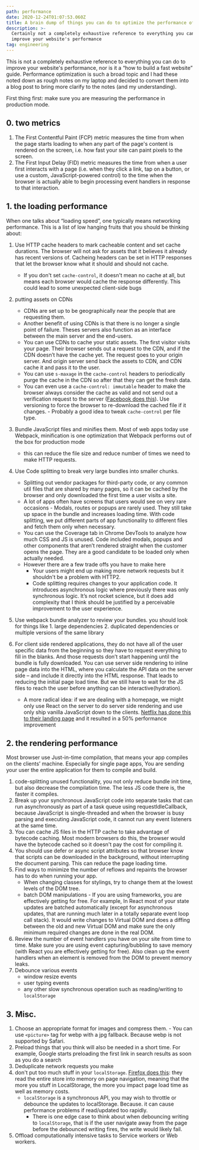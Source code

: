 ```yaml
---
path: performance
date: 2020-12-24T01:07:53.060Z
title: A brain dump of things you can do to optimize the performance of your website
description: >-
  Certainly not a completely exhaustive reference to everything you can do to
  improve your website's performance
tag: engineering
---
```


This is not a completely exhaustive reference to everything you can do to improve your website's performance, nor is it a “how to build a fast website” guide. Performance optimization is such a broad topic and I had these noted down as rough notes on my laptop and decided to convert them into a blog post to bring more clarify to the notes (and my understanding).

<div class='tip tip-left'>
<p>
First thing first: make sure you are measuring the performance in production mode.
</p>
</div>

## 0. two metrics

1. The First Contentful Paint (FCP) metric measures the time from when the page starts loading to when any part of the page's content is rendered on the screen, i.e. how fast your site can paint pixels to the screen.
2. The First Input Delay (FID) metric measures the time from when a user first interacts with a page (i.e. when they click a link, tap on a button, or use a custom, JavaScript-powered control) to the time when the browser is actually able to begin processing event handlers in response to that interaction.

## 1. the loading performance

When one talks about “loading speed”, one typically means networking performance. This is a list of low hanging fruits that you should be thinking about:

1. Use HTTP cache headers to mark cacheable content and set cache durations. The browser will not ask for assets that it believes it already has recent versions of. Cacheing headers can be set in HTTP responses that let the browser know what it should and should not cache.
   - If you don't set `cache-control`, it doesn't mean no cache at all, but means each browser would cache the response differently. This could lead to some unexpected client-side bugs
2. putting assets on CDNs

   - CDNs are set up to be geographically near the people that are requesting them.
   - Another benefit of using CDNs is that there is no longer a single point of failure. Theses servers also function as an interface between the main server and the end-users.
   - You can use CDNs to cache your static assets. The first visitor visits your page. Their browser sends out a request to the CDN, and if the CDN doesn’t have the cache yet. The request goes to your origin server. And origin server send back the assets to CDN, and CDN cache it and pass it to the user.
   - You can use `s-maxage` in the `cache-control` headers to periodically purge the cache in the CDN so after that they can get the fresh data.
   - You can even use a `cache-control: immutable` header to make the browser always consider the cache as valid and not send out a verification request to the server (<a href='https://engineering.fb.com/2017/01/26/web/this-browser-tweak-saved-60-of-requests-to-facebook/'>Facebook does this</a>). Use versioning to force the browser to re-download the cached file if it changes. - Probably a good idea to tweak `cache-control` per file type.

3. Bundle JavaScript files and minifies them. Most of web apps today use Webpack, minification is one optimization that Webpack performs out of the box for production mode
   - this can reduce the file size and reduce number of times we need to make HTTP requests.
4. Use Code splitting to break very large bundles into smaller chunks.
   - Splitting out vendor packages for third-party code, or any common util files that are shared by many pages, so it can be cached by the browser and only downloaded the first time a user visits a site.
   - A lot of apps often have screens that users would see on very rare occasions - Modals, routes or popups are rarely used. They still take up space in the bundle and increases loading time. With code splitting, we put different parts of app functionality to different files and fetch them only when necessary.
   - You can use the Coverage tab in Chrome DevTools to analyze how much CSS and JS is unused. Code included modals, popups and other components that aren’t rendered straight when the customer opens the page. They are a good candidate to be loaded only when actually needed.
   - However there are a few trade offs you have to make here
     - Your users might end up making more network requests but it shouldn't be a problem with HTTP2.
     - Code splitting requires changes to your application code. It introduces asynchronous logic where previously there was only synchronous logic. It’s not rocket science, but it does add complexity that I think should be justified by a perceivable improvement to the user experience.
5. Use webpack bundle analyzer to review your bundles. you should look for things like 1. large dependencies 2. duplicated dependencies or multiple versions of the same library
6. For client side rendered applications, they do not have all of the user specific data from the beginning so they have to request everything to fill in the blanks. And those requests don’t start happening until the bundle is fully downloaded. You can use server side rendering to inline page data into the HTML, where you calculate the API data on the server side – and include it directly into the HTML response. That leads to reducing the initial page load time. But we still have to wait for the JS files to reach the user before anything can be interactive(hydration).
   - A more radical idea: if we are dealing with a homepage, we might only use React on the server to do server side rendering and use only ship vanilla JavaScript down to the clients. <a href="https://twitter.com/netflixuie/status/923374215041912833?lang=en">Netflix has done this to their landing page</a> and it resulted in a 50% performance improvement

## 2. the rendering performance

Most browser use Just-in-time compilation, that means your app compiles on the clients’ machine. Especially for single page apps, You are sending your user the entire application for them to compile and build.

1. code-splitting unused functionality, you not only reduce bundle init time, but also decrease the compilation time. The less JS code there is, the faster it compiles.
2. Break up your synchronous JavaScript code into separate tasks that can run asynchronously as part of a task queue using requestIdleCallback, because JavaScript is single-threaded and when the browser is busy parsing and executing JavaScript code, it cannot run any event listeners at the same time.
3. You can cache JS files in the HTTP cache to take advantage of bytecode caching. Most modern browsers do this, the browser would have the bytecode cached so it doesn't pay the cost for compiling it.
4. You should use defer or async script attributes so that browser know that scripts can be downloaded in the background, without interrupting the document parsing. This can reduce the page loading time.
5. Find ways to minimize the number of reflows and repaints the browser has to do when running your app.
   - When changing classes for stylings, try to change them at the lowest levels of the DOM tree.
   - batch DOM manipulations - If you are using frameworks, you are effectively getting for free. For example, In React most of your state updates are batched automatically (except for asynchronous updates, that are running much later in a totally separate event loop call stack). It would write changes to Virtual DOM and does a diffing between the old and new Virtual DOM and make sure the only minimum required changes are done in the real DOM.
6. Review the number of event handlers you have on your site from time to time. Make sure you are using event capturing/bubbling to save memory (with React you are effectively getting for free). Also clean up the event handlers when an element is removed from the DOM to prevent memory leaks.
7. Debounce various events
   - window resize events
   - user typing events
   - any other slow synchronous operation such as reading/writing to `localStorage`

## 3. Misc.

1. Choose an appropriate format for images and compress them. - You can use `<picture>` tag for webp with a jpg fallback. Because webp is not supported by Safari.
2. Preload things that you think will also be needed in a short time. For example, Google starts preloading the first link in search results as soon as you do a search
3. Deduplicate network requests you make
4. don't put too much stuff in your `localStorage`. <a href='https://www.janbambas.cz/new-faster-localstorage-in-firefox-21/'>Firefox does this</a>: they read the entire store into memory on page navigation, meaning that the more you stuff in LocalStorage, the more you impact page load time as well as memory costs.
   - `localStorage` is a synchronous API, you may wish to throttle or debounce the updates to localStorage. Because. it can cause performance problems if read/updated too rapidly.
     - There is one edge case to think about when debouncing writing to `localStorage`, that is if the user navigate away from the page before the debounced writing fires, the write would likely fail.
5. Offload computationally intensive tasks to Service workers or Web workers.
